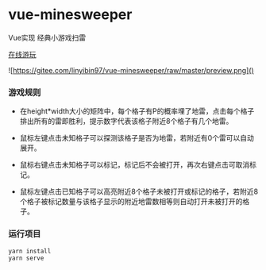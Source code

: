 # vue-minesweeper

Vue实现 经典小游戏扫雷 

[在线游玩](http://101.33.214.39:81/)

![https://gitee.com/linyibin97/vue-minesweeper/raw/master/preview.png]()

### 游戏规则

- 在height*width大小的矩阵中，每个格子有P的概率埋了地雷，点击每个格子排出所有的雷即胜利，提示数字代表该格子附近8个格子有几个地雷。
- 鼠标左键点击未知格子可以探测该格子是否为地雷，若附近有0个雷可以自动展开。

- 鼠标右键点击未知格子可以标记，标记后不会被打开，再次右键点击可取消标记。

- 鼠标左键点击已知格子可以高亮附近8个格子未被打开或标记的格子，若附近8个格子被标记数量与该格子显示的附近地雷数相等则自动打开未被打开的格子。

### 运行项目
```
yarn install
yarn serve
```